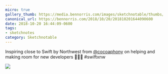 ```yaml
---
micro: true
gallery_thumb: https://media.bennorris.com/images/sketchnotable/thumbs/swift-by-northwest-2018-sketchnotes-14.jpg
canonical_url: https://bennorris.com/2018/10/20/201810201644090600
date: 2018-10-20 16:44:09-0600
tags:
- sketchnotes
category: Sketchnotable
---
```


Inspiring close to Swift by Northwest from [@cocoaphony](https://micro.blog/cocoaphony) on helping and making room for new developers 📱✍🏼 #swiftxnw

<img src="https://media.bennorris.com/images/sketchnotable/swift-by-northwest-2018/swift-by-northwest-2018-sketchnotes-14.jpg" />